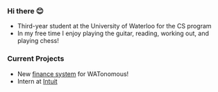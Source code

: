 ### Hi there 😊

<!--
**SmilestheSad/SmilestheSad** is a ✨ _special_ ✨ repository because its `README.md` (this file) appears on your GitHub profile. -->

- Third-year student at the University of Waterloo for the CS program 
- In my free time I enjoy playing the guitar, reading, working out, and playing chess!


### Current Projects
- New [finance system](https://github.com/WATonomous/wato_finance_system) for WATonomous!
- Intern at [Intuit](https://www.intuit.com/ca/)

